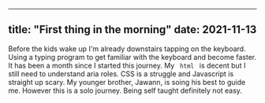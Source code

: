 -----------------------------------
title: "First thing in the morning"
date: 2021-11-13
-----------------------------------
Before the kids wake up I'm already downstairs tapping on the 
keyboard. Using a typing program to get familiar with the 
keyboard and become faster. It has been a month since I 
started this journey. My <code> html </code> is decent but I 
still need to understand aria roles. CSS is a struggle and Javascript 
is straight up scary. My younger brother, Jawann, is soing his best to 
guide me. However this is a solo journey. Being self taught definitely
not easy. 
